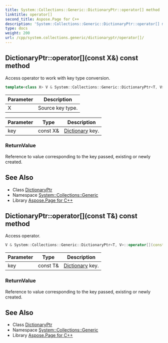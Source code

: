 ```yaml
---
title: System::Collections::Generic::DictionaryPtr::operator[] method
linktitle: operator[]
second_title: Aspose.Page for C++
description: 'System::Collections::Generic::DictionaryPtr::operator[] method. Access operator to work with key type conversion in C++.'
type: docs
weight: 200
url: /cpp/system.collections.generic/dictionaryptr/operator[]/
---
```

## DictionaryPtr::operator[](const X\&) const method


Access operator to work with key type conversion.

```cpp
template<class X> V & System::Collections::Generic::DictionaryPtr<T, V>::operator[](const X &key) const
```


| Parameter | Description |
| --- | --- |
| X | Source key type. |

| Parameter | Type | Description |
| --- | --- | --- |
| key | const X\& | [Dictionary](../../dictionary/) key. |

### ReturnValue

Reference to value corresponding to the key passed, existing or newly created.

## See Also

* Class [DictionaryPtr](../)
* Namespace [System::Collections::Generic](../../)
* Library [Aspose.Page for C++](../../../)
## DictionaryPtr::operator[](const T\&) const method


Access operator.

```cpp
V & System::Collections::Generic::DictionaryPtr<T, V>::operator[](const T &key) const
```


| Parameter | Type | Description |
| --- | --- | --- |
| key | const T\& | [Dictionary](../../dictionary/) key. |

### ReturnValue

Reference to value corresponding to the key passed, existing or newly created.

## See Also

* Class [DictionaryPtr](../)
* Namespace [System::Collections::Generic](../../)
* Library [Aspose.Page for C++](../../../)
